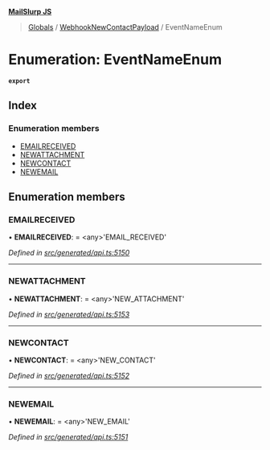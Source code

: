 **[MailSlurp JS](../README.md)**

> [Globals](../README.md) / [WebhookNewContactPayload](../modules/webhooknewcontactpayload.md) / EventNameEnum

# Enumeration: EventNameEnum

**`export`** 

## Index

### Enumeration members

* [EMAILRECEIVED](webhooknewcontactpayload.eventnameenum.md#emailreceived)
* [NEWATTACHMENT](webhooknewcontactpayload.eventnameenum.md#newattachment)
* [NEWCONTACT](webhooknewcontactpayload.eventnameenum.md#newcontact)
* [NEWEMAIL](webhooknewcontactpayload.eventnameenum.md#newemail)

## Enumeration members

### EMAILRECEIVED

•  **EMAILRECEIVED**:  = \<any>'EMAIL\_RECEIVED'

*Defined in [src/generated/api.ts:5150](https://github.com/mailslurp/mailslurp-client/blob/24bff2e/src/generated/api.ts#L5150)*

___

### NEWATTACHMENT

•  **NEWATTACHMENT**:  = \<any>'NEW\_ATTACHMENT'

*Defined in [src/generated/api.ts:5153](https://github.com/mailslurp/mailslurp-client/blob/24bff2e/src/generated/api.ts#L5153)*

___

### NEWCONTACT

•  **NEWCONTACT**:  = \<any>'NEW\_CONTACT'

*Defined in [src/generated/api.ts:5152](https://github.com/mailslurp/mailslurp-client/blob/24bff2e/src/generated/api.ts#L5152)*

___

### NEWEMAIL

•  **NEWEMAIL**:  = \<any>'NEW\_EMAIL'

*Defined in [src/generated/api.ts:5151](https://github.com/mailslurp/mailslurp-client/blob/24bff2e/src/generated/api.ts#L5151)*
